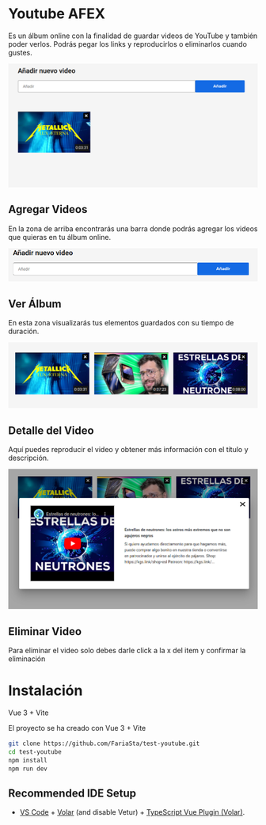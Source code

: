 # Youtube AFEX

Es un álbum online con la finalidad de guardar videos de YouTube y también poder verlos. Podrás pegar los links y reproducirlos o eliminarlos cuando gustes.

![](./docs/project.png)

## Agregar Videos

En la zona de arriba encontrarás una barra donde podrás agregar los videos que quieras en tu álbum online.

![](./docs/AddVideo.png)

## Ver Álbum

En esta zona visualizarás tus elementos guardados con su tiempo de duración.

![](./docs/album.png)

## Detalle del Video

Aquí puedes reproducir el video y obtener más información con el título y descripción.

![](./docs/detalle.png)

## Eliminar Video

Para eliminar el video solo debes darle click a la x del item y confirmar la eliminación

# Instalación
Vue 3 + Vite

El proyecto se ha creado con Vue 3 + Vite 

```bash
git clone https://github.com/FariaSta/test-youtube.git
cd test-youtube
npm install
npm run dev
```

## Recommended IDE Setup

- [VS Code](https://code.visualstudio.com/) + [Volar](https://marketplace.visualstudio.com/items?itemName=Vue.volar) (and disable Vetur) + [TypeScript Vue Plugin (Volar)](https://marketplace.visualstudio.com/items?itemName=Vue.vscode-typescript-vue-plugin).
